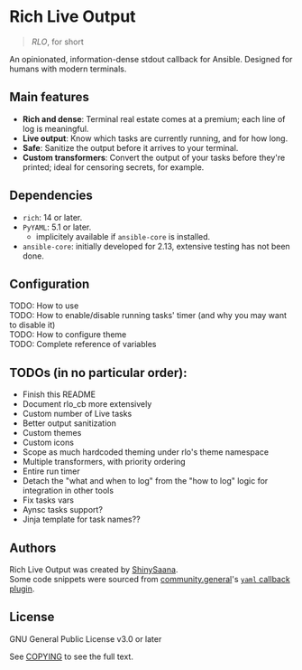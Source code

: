 # Rich Live Output
> *RLO*, for short

An opinionated, information-dense stdout callback for Ansible.
Designed for humans with modern terminals.

## Main features

- **Rich and dense**: Terminal real estate comes at a premium; each line of log is meaningful.
- **Live output**: Know which tasks are currently running, and for how long.
- **Safe**: Sanitize the output before it arrives to your terminal.
- **Custom transformers**: Convert the output of your tasks before they're printed; ideal for censoring secrets, for example.

## Dependencies

- `rich`: 14 or later.
- `PyYAML`: 5.1 or later.
    - implicitely available if `ansible-core` is installed.
- `ansible-core`: initially developed for 2.13, extensive testing has not been done.

## Configuration

TODO: How to use  
TODO: How to enable/disable running tasks' timer (and why you may want to disable it)  
TODO: How to configure theme  
TODO: Complete reference of variables  

## TODOs (in no particular order):

- Finish this README
- Document rlo_cb more extensively
- Custom number of Live tasks
- Better output sanitization
- Custom themes
- Custom icons
- Scope as much hardcoded theming under rlo's theme namespace
- Multiple transformers, with priority ordering
- Entire run timer
- Detach the "what and when to log" from the "how to log" logic for integration in other tools
- Fix tasks vars
- Aynsc tasks support?
- Jinja template for task names??

## Authors

Rich Live Output was created by [ShinySaana](https://github.com/ShinySaana).  
Some code snippets were sourced from [community.general](https://github.com/ansible-collections/community.general)'s [`yaml` callback plugin](https://github.com/ansible-collections/community.general/blob/main/plugins/callback/yaml.py).

## License

GNU General Public License v3.0 or later

See [COPYING](COPYING) to see the full text.
